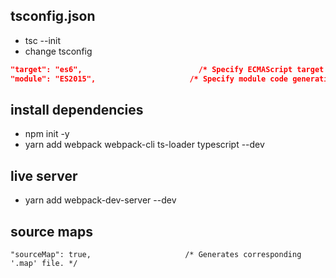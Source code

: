 ## tsconfig.json
* tsc --init
* change tsconfig
``` json
"target": "es6",                          /* Specify ECMAScript target version: 'ES3' (default), 'ES5', 'ES2015', 'ES2016', 'ES2017', 'ES2018', 'ES2019', 'ES2020', or 'ESNEXT'. */
"module": "ES2015",                     /* Specify module code generation: 'none', 'commonjs', 'amd', 'system', 'umd', 'es2015', 'es2020', or 'ESNext'. */
```

## install dependencies
* npm init -y
* yarn add webpack webpack-cli ts-loader typescript --dev

## live server
* yarn add webpack-dev-server --dev

## source maps
```
"sourceMap": true,                     /* Generates corresponding '.map' file. */
```



